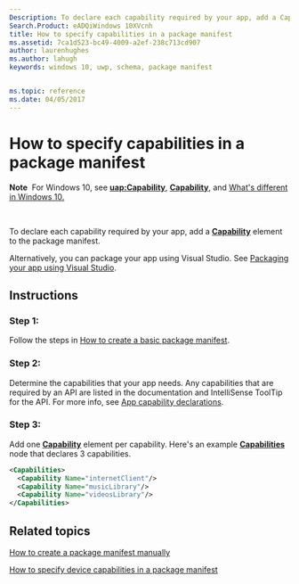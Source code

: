 ```yaml
---
Description: To declare each capability required by your app, add a Capability element to the package manifest.
Search.Product: eADQiWindows 10XVcnh
title: How to specify capabilities in a package manifest
ms.assetid: 7ca1d523-bc49-4009-a2ef-238c713cd907
author: laurenhughes
ms.author: lahugh
keywords: windows 10, uwp, schema, package manifest


ms.topic: reference
ms.date: 04/05/2017
---
```


# How to specify capabilities in a package manifest


**Note**  For Windows 10, see [**uap:Capability**](uapmanifestschema/element-uap-capability.md), [**Capability**](uapmanifestschema/element-capability.md), and [What's different in Windows 10.](uapmanifestschema/what-s-changed-in-windows-10.md)

 

To declare each capability required by your app, add a [**Capability**](appxmanifestschema/element-capability.md) element to the package manifest.

Alternatively, you can package your app using Visual Studio. See [Packaging your app using Visual Studio](https://msdn.microsoft.com/windows/uwp/packaging/index).

## Instructions

### Step 1:

Follow the steps in [How to create a basic package manifest](how-to-create-a-basic-package-manifest.md).

### Step 2:

Determine the capabilities that your app needs. Any capabilities that are required by an API are listed in the documentation and IntelliSense ToolTip for the API. For more info, see [App capability declarations](https://msdn.microsoft.com/windows/uwp/packaging/app-capability-declarations).

### Step 3:

Add one [**Capability**](https://msdn.microsoft.com/library/windows/apps/br211423) element per capability. Here's an example [**Capabilities**](appxmanifestschema/element-capabilities.md) node that declares 3 capabilities.

```XML
<Capabilities>
  <Capability Name="internetClient"/>
  <Capability Name="musicLibrary"/>
  <Capability Name="videosLibrary"/>
</Capabilities>
```

## Related topics


[How to create a package manifest manually](how-to-create-a-package-manifest-manually.md)

[How to specify device capabilities in a package manifest](how-to-specify-device-capabilities-in-a-package-manifest.md)

 

 



